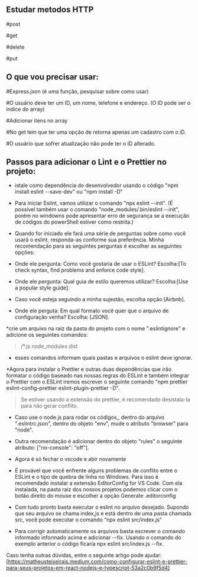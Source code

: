 ## Estudar metodos HTTP

#post

#get

#delete

#put

## O que vou precisar usar:

#Express.json (é uma função, pesquisar sobre como usar)

#O usuário deve ter um ID, um nome, telefone e endereço. (O ID pode ser o indice do array)

#Adicionar itens no array

#No get tem que ter uma opção de retorna apenas um cadastro com o iD.

#O usuário que sofrer atualização não pode ter o ID alterado.


## Passos para adicionar o Lint e o Prettier no projeto:

* istale como dependência do desenvolvedor usando o código  "npm install eslint --save-dev" ou "npm install -D"

* Para iniciar Eslint, vamos utilizar o comando "npx eslint --init". (É possível também usar o comando "node_modules/.bin/eslint --init", porém no windowns pode apresentar erro de segurança se a execução de códigos do powerShell estiver como restrita.)

* Quando for iniciado ele fará uma série de perguntas sobre como você usará o eslint, responda-as conforme sua preferência. Minha recomendação para as seguintes perguntas é escolher as seguintes opções:

- Onde ele pergunta: Como você gostaria de usar o ESLint? Escolha:[To check syntax, find problems and enforce code style].

- Onde ele pergunta: Qual guia de estilo queremos utilizar? Escolha:[Use a popular style guide].

- Caso você esteja seguindo a minha sujestão, escolha opção [Airbnb].

- Onde ele perguta: Em qual formato você quer que o arquivo de configuração venha? Escolha: [JSON].

*crie um arquivo na raiz da pasta do projeto com o nome ".eslintignore" e adicione os seguintes comandos:

> /*.js
> node_modules
> dist

- esses comandos informam quais pastas e arquivos o eslint deve ignorar.

*Agora para instalar o Prettier e outras duas dependências que irão formatar o código baseado nas nossas regras do ESLint e também integrar o Prettier com o ESLint iremos escrever o seguinte comando "npm prettier eslint-config-prettier eslint-plugin-prettier -D".

> Se estiver usando a extensão do prettier, é recomendado desistala-la para não gerar conflito.

* Caso use o node.js para rodar os códigos,, dentro do arquivo ".eslintrc.json", dentro do objeto "env", mude o atributo "browser" para "node".

* Outra recomendação é adicionar dentro do objeto "rules" o seguinte atributo: ["no-console": "off"].

* Agora é só fechar o vscode e abir novamente

* É provável que você enfrente alguns problemas de conflito entre o ESLint e o tipo de quebra de linha no Windows. Para isso é recomendado instalar a extensão EditorConfig for VS Code. Com ela instalada, na pasta raiz dos nossos projetos podemos clicar com o botão direito do mouse e escolher a opção Generate .editorconfig

* Com tudo pronto basta executar o eslint no arquivo desejado. Supondo que seu arquivo se chama index,js e está dentro de uma pasta chamada src, você pode executar o comando "npx eslint src/index.js"

* Para corrigir automaticamente os arquivos basta escrever o comando informado informado acima e adicionar --fix. Usando o comando do exemplo anterior o código ficaria npx eslint src/index.js --fix.

Caso tenha outras dúvidas, entre o seguinte artigo pode ajudar: [https://matheusteixeirajs.medium.com/como-configurar-eslint-e-prettier-para-seus-projetos-em-react-nodejs-e-typescript-53a2c0b9f5d4]
